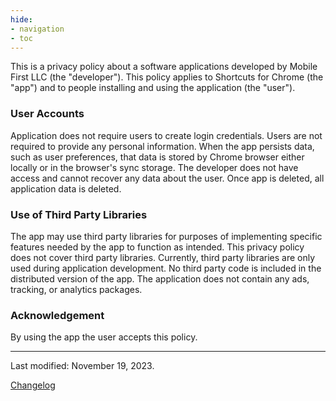 ```yaml
---
hide:
- navigation
- toc
---
```


This is a privacy policy about a software applications developed by Mobile First LLC (the "developer"). 
This policy applies to Shortcuts for Chrome (the "app") and to people installing and using the application (the "user").

### User Accounts

Application does not require users to create login credentials.
Users are not required to provide any personal information.
When the app persists data, such as user preferences, that data is stored by Chrome browser either locally or in the browser's sync storage.
The developer does not have access and cannot recover any data about the user.
Once app is deleted, all application data is deleted.

### Use of Third Party Libraries

The app may use third party libraries for purposes of implementing specific features needed by the app to function as intended. 
This privacy policy does not cover third party libraries.
Currently, third party libraries are only used during application development. 
No third party code is included in the distributed version of the app.
The application does not contain any ads, tracking, or analytics packages.

### Acknowledgement

By using the app the user accepts this policy.

***

Last modified: November 19, 2023. 

[Changelog](https://github.com/MobileFirstLLC/shortcuts-for-chrome/commits/main/docs/privacy.md) 

